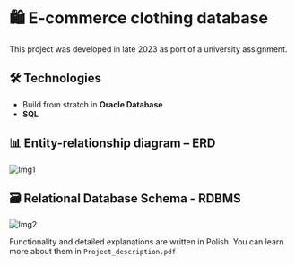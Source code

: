 
# 🛍️ E-commerce clothing database
This project was developed in late 2023 as port of a university assignment.

## 🛠️ Technologies
- Build from stratch in **Oracle Database**
- **SQL**

## 📊 Entity-relationship diagram – ERD

![Img1](https://github.com/user-attachments/assets/a596d02c-87f0-438b-8204-1c5a9745c208)

## 🗃️ Relational Database Schema - RDBMS

![Img2](https://github.com/user-attachments/assets/0afbf849-e528-436e-87ca-4300402c889d)

Functionality and detailed explanations are written in Polish. You can learn more about them in ```Project_description.pdf```

